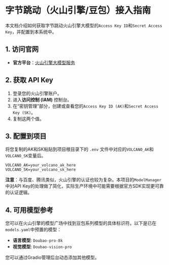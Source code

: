 # 字节跳动（火山引擎/豆包）接入指南

本文档介绍如何获取字节跳动火山引擎大模型的`Access Key ID`和`Secret Access Key`，并配置到本系统中。

## 1. 访问官网

- **官方平台**：[火山引擎大模型服务](https://www.volcengine.com/product/maas)

## 2. 获取 API Key

1.  登录您的火山引擎账户。
2.  进入**访问控制 (IAM)** 控制台。
3.  在“密钥管理”部分，创建或查看您的`Access Key ID (AK)`和`Secret Access Key (SK)`。
4.  复制这两个值。

## 3. 配置到项目

将您复制的AK和SK粘贴到项目根目录下的 `.env` 文件中对应的`VOLCANO_AK`和`VOLCANO_SK`变量后。

```env
VOLCANO_AK=your_volcano_ak_here
VOLCANO_SK=your_volcano_sk_here
```

**注意**：与百度、腾讯类似，火山引擎的认证也较为复杂。本项目的`ModelManager`中对API Key的处理做了简化，实际生产环境中可能需要根据官方SDK实现更可靠的认证逻辑。

## 4. 可用模型参考

您可以在火山引擎的模型广场中找到豆包系列模型的具体标识符。以下是已在`models.yaml`中预置的模型：

- **语言模型**: `Doubao-pro-8k`
- **视觉模型**: `Doubao-vision-pro`

您可以通过Gradio管理后台动态添加其他模型。
